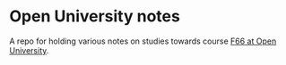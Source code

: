 # Open University notes
A repo for holding various notes on studies towards course [F66 at Open University](http://www.openuniversity.edu/courses/postgraduate/qualifications/f66#course-details).
